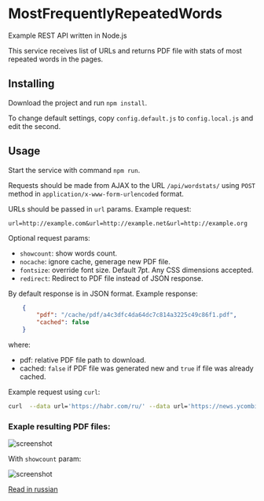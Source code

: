 MostFrequentlyRepeatedWords
===========================

Example REST API written in Node.js

This service receives list of URLs and returns PDF file with stats of most repeated words in the pages.

Installing
----------

Download the project and run `npm install`.

To change default settings, copy `config.default.js` to `config.local.js` and edit the second.

Usage
-----

Start the service with command `npm run`.

Requests should be made from AJAX to the URL `/api/wordstats/` using `POST` method in `application/x-www-form-urlencoded` format. 

URLs should be passed in `url` params. Example request:

    url=http://example.com&url=http://example.net&url=http://example.org

Optional request params:

* `showcount`: show words count.
* `nocache`: ignore cache, generage new PDF file.
* `fontsize`: override font size. Default 7pt. Any CSS dimensions accepted.
* `redirect`: Redirect to PDF file instead of JSON response.

By default response is in JSON format. Example response:

```json
    {
        "pdf": "/cache/pdf/a4c3dfc4da64dc7c814a3225c49c86f1.pdf",
        "cached": false
    }
```

where:

* pdf: relative PDF file path to download.
* cached: `false` if PDF file was generated new and `true` if file was already cached.

Example request using `curl`:

```bash
curl  --data url='https://habr.com/ru/' --data url='https://news.ycombinator.com/item?id=20685944' 'http://localhost:8080/api/wordstats/'
```

### Exaple resulting PDF files:

![screenshot](https://i.imgur.com/TW2YEqz.png)

With `showcount` param:

![screenshot](https://i.imgur.com/jIdtLCm.png)

[Read in russian](./README.RU.md#readme)
